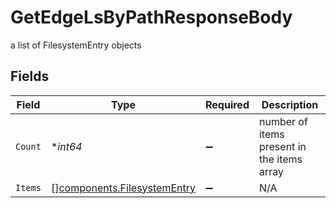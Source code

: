 # GetEdgeLsByPathResponseBody

a list of FilesystemEntry objects


## Fields

| Field                                                                      | Type                                                                       | Required                                                                   | Description                                                                |
| -------------------------------------------------------------------------- | -------------------------------------------------------------------------- | -------------------------------------------------------------------------- | -------------------------------------------------------------------------- |
| `Count`                                                                    | **int64*                                                                   | :heavy_minus_sign:                                                         | number of items present in the items array                                 |
| `Items`                                                                    | [][components.FilesystemEntry](../../models/components/filesystementry.md) | :heavy_minus_sign:                                                         | N/A                                                                        |